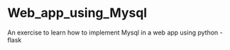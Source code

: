 # Web_app_using_Mysql
An exercise to learn how to implement Mysql in a web app using  python - flask 
